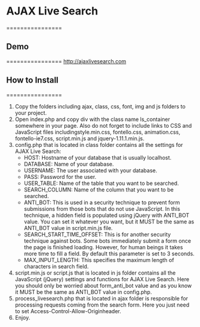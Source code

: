 # AJAX Live Search
================

## Demo
================
<http://ajaxlivesearch.com>

## How to Install
================
1. Copy the folders including ajax, class, css, font, img and js folders to your project.
2. Open index.php and copy div with the class name ls_container somewhere in your page. Also do not forget to include links to CSS and JavaScript files includingstyle.min.css, fontello.css, animation.css, fontello-ie7.css, script.min.js and jquery-1.11.1.min.js.
3. config.php that is located in class folder contains all the settings for AJAX Live Search:
	- HOST: Hostname of your database that is usually localhost.
	- DATABASE: Name of your database.
	- USERNAME: The user associated with your database.
	- PASS: Password for the user.
	- USER_TABLE: Name of the table that you want to be searched.
	- SEARCH_COLUMN: Name of the column that you want to be searched.
	- ANTI_BOT: This is used in a security technique to prevent form submissions from those bots that do not use JavaScript. In this technique, a hidden field is populated using jQuery with ANTI_BOT value. You can set it whatever you want, but it MUST be the same as ANTI_BOT value in script.min.js file.
	- SEARCH_START_TIME_OFFSET: This is for another security technique against bots. Some bots immediately submit a form once the page is finished loading. However, for human beings it takes more time to fill a field. By default this parameter is set to 3 seconds.
	- MAX_INPUT_LENGTH: This specifies the maximum length of characters in search field.
4. script.min.js or script.js that is located in js folder contains all the JavaScript (jQuery) settings and functions for AJAX Live Search. Here you should only be worried about form_anti_bot value and as you know it MUST be the same as ANTI_BOT value in config.php.
5. process_livesearch.php that is located in ajax folder is responsible for processing requests coming from the search form. Here you just need to set Access-Control-Allow-Originheader.
6. Enjoy.

